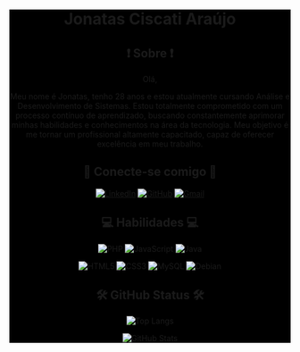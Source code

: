 <div style="background-color: #000; text-align: center;">


# Jonatas Ciscati Araújo

## ❗ Sobre ❗
Olá,

Meu nome é Jonatas, tenho 28 anos e estou atualmente cursando Análise e Desenvolvimento de Sistemas. Estou totalmente comprometido com um processo contínuo de aprendizado, buscando constantemente aprimorar minhas habilidades e conhecimentos na área da tecnologia. Meu objetivo é me tornar um profissional altamente capacitado, capaz de oferecer excelência em meu trabalho.

## 🔗 Conecte-se comigo 🔗

[![LinkedIn](https://img.shields.io/badge/LinkedIn-0077B5?style=for-the-badge&logo=linkedin&logoColor=white)](https://www.linkedin.com/in/jonatas-araujo-959922244/)
[![GitHub](https://img.shields.io/badge/GitHub-123ae3?style=for-the-badge&logo=github&logoColor=white)](https://github.com/JonatasCA)
 [![Gmail](https://img.shields.io/badge/Gmail-Fff?style=for-the-badge&logo=gmail&logoColor=RED)](mailto:jonatas608@gmail.com)

## 💻 Habilidades 💻

![PHP](https://img.shields.io/badge/PHP-777BB4?style=for-the-badge&logo=php&logoColor=white)
![JavaScript](https://img.shields.io/badge/JavaScript-F7DF1E?style=for-the-badge&logo=javascript&logoColor=black)
![Java](https://img.shields.io/badge/java-6F6765.svg?style=for-the-badge&logo=openjdk&logoColor=black)


![HTML5](https://img.shields.io/badge/HTML5-E34F26?style=for-the-badge&logo=html5&logoColor=white)
![CSS3](https://img.shields.io/badge/CSS3-1572B6?style=for-the-badge&logo=css3&logoColor=white)
![MySQL](https://img.shields.io/badge/MySQL-blue?style=for-the-badge&logo=mysql&logoColor=white)
![Debian](https://img.shields.io/badge/Debian-D70A53?style=for-the-badge&logo=debian&logoColor=white)



## 🛠 GitHub Status 🛠
![Top Langs](https://github-readme-stats-git-masterrstaa-rickstaa.vercel.app/api/top-langs/?username=jonatasca&bg_color=000&border_color=fff&title_color=fff&text_color=FFF)

![GitHub Stats](https://github-readme-stats.vercel.app/api?username=jonatasca&theme=transparent&bg_color=000&border_color=fff&show_icons=true&icon_color=fff&title_color=fff&text_color=FFF&hide=stars&hide_title=true)


</div>